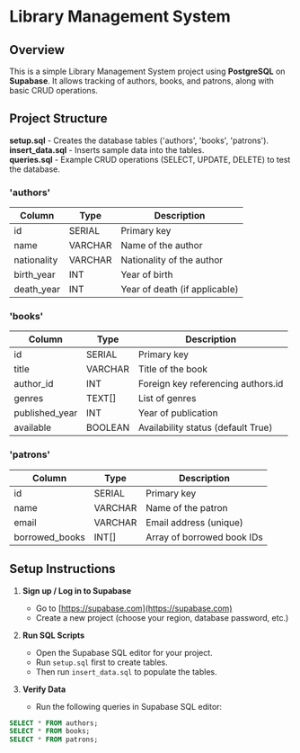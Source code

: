 # Library Management System

## Overview
This is a simple Library Management System project using **PostgreSQL** on **Supabase**. It allows tracking of authors, books, and patrons, along with basic CRUD operations.


## Project Structure
**setup.sql** - Creates the database tables ('authors', 'books', 'patrons').  
**insert_data.sql** - Inserts sample data into the tables.  
**queries.sql** - Example CRUD operations (SELECT, UPDATE, DELETE) to test the database.

### 'authors'
| Column     | Type    | Description                  |
|------------|---------|------------------------------|
| id         | SERIAL  | Primary key                  |
| name       | VARCHAR | Name of the author           |
| nationality| VARCHAR | Nationality of the author    |
| birth_year | INT     | Year of birth                |
| death_year | INT     | Year of death (if applicable)|

### 'books'
| Column         | Type    | Description                        |
|----------------|---------|------------------------------------|
| id             | SERIAL  | Primary key                        |
| title          | VARCHAR | Title of the book                  |
| author_id      | INT     | Foreign key referencing authors.id |
| genres         | TEXT[]  | List of genres                     |
| published_year | INT     | Year of publication                |
| available      | BOOLEAN | Availability status (default True)|


### 'patrons'
| Column         | Type     | Description                     |
|----------------|----------|---------------------------------|
| id             | SERIAL   | Primary key                     |
| name           | VARCHAR  | Name of the patron              |
| email          | VARCHAR  | Email address (unique)          |
| borrowed_books | INT[]    | Array of borrowed book IDs      |

## Setup Instructions

1. **Sign up / Log in to Supabase**
   - Go to [https://supabase.com](https://supabase.com)
   - Create a new project (choose your region, database password, etc.)

2. **Run SQL Scripts**
   - Open the Supabase SQL editor for your project.
   - Run `setup.sql` first to create tables.
   - Then run `insert_data.sql` to populate the tables.

3. **Verify Data**
   - Run the following queries in Supabase SQL editor:

```sql
SELECT * FROM authors;
SELECT * FROM books;
SELECT * FROM patrons;
